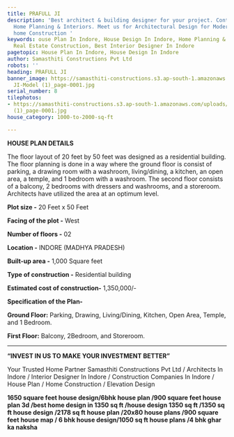 ```yaml
---
title: PRAFULL JI
description: 'Best architect & building designer for your project. Contact us for
  Home Planning & Interiors. Meet us for Architectural Design for Modern and Smart
  home Construction '
keywords: ouse Plan In Indore, House Design In Indore, Home Planning & Interiors.,
  Real Estate Construction, Best Interior Designer In Indore
pagetopic: House Plan In Indore, House Design In Indore
author: Samasthiti Constructions Pvt Ltd
robots: ''
heading: PRAFULL JI
banner_image: https://samasthiti-constructions.s3.ap-south-1.amazonaws.com/uploads/PRAFUL
  JI-Model (1)_page-0001.jpg
serial_number: 8
tilephotos:
- https://samasthiti-constructions.s3.ap-south-1.amazonaws.com/uploads/PRAFUL JI-Model
  (1)_page-0001.jpg
house_category: 1000-to-2000-sq-ft

---
```

**HOUSE PLAN DETAILS**

The floor layout of 20 feet by 50 feet was designed as a residential building. The floor planning is done in a way where the ground floor is consist of parking, a drawing room with a washroom, living/dining, a kitchen, an open area, a temple, and 1 bedroom with a washroom. The second floor consists of a balcony, 2 bedrooms with dressers and washrooms, and a storeroom. Architects have utilized the area at an optimum level.

**Plot size -** 20 Feet x 50 Feet

**Facing of the plot -** West

**Number of floors -** 02

**Location -** INDORE (MADHYA PRADESH)

**Built-up area -** 1,000 Square feet

**Type of construction -** Residential building

**Estimated cost of construction-** 1,350,000/-

**Specification of the Plan-**

**Ground Floor:** Parking, Drawing, Living/Dining, Kitchen, Open Area, Temple, and 1 Bedroom.

**First Floor:** Balcony, 2Bedroom, and Storeroom.

***

**“INVEST IN US TO MAKE YOUR INVESTMENT BETTER”**

Your Trusted Home Partner Samasthiti Constructions Pvt Ltd / Architects In Indore / Interior Designer In Indore / Construction Companies In Indore / House Plan / Home Construction / Elevation Design

**1650 square feet house design/6bhk house plan /900 square feet house plan 3d /best home design in 1350 sq ft /house design 1350 sq ft /1350 sq ft house design /2178 sq ft house plan /20x80 house plans /900 square feet house map / 6 bhk house design/1050 sq ft house plans /4 bhk ghar ka naksha**